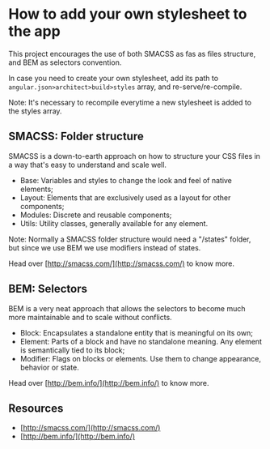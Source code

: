 # How to add your own stylesheet to the app

This project encourages the use of both SMACSS as fas as files structure, and BEM as selectors convention.

In case you need to create your own stylesheet, add its path to ```angular.json>architect>build>styles``` array, and re-serve/re-compile.

Note: It's necessary to recompile everytime a new stylesheet is added to the styles array.

## SMACSS: Folder structure

SMACSS is a down-to-earth approach on how to structure your CSS files in a way that's easy to understand and scale well.

* Base: Variables and styles to change the look and feel of native elements;
* Layout: Elements that are exclusively used as a layout for other components;
* Modules: Discrete and reusable components;
* Utils: Utility classes, generally available for any element.

Note: Normally a SMACSS folder structure would need a "/states" folder, but since we use BEM we use modifiers instead of states.

Head over [http://smacss.com/](http://smacss.com/) to know more.

## BEM: Selectors

BEM is a very neat approach that allows the selectors to become much more maintainable and to scale without conflicts.

* Block: Encapsulates a standalone entity that is meaningful on its own;
* Element: Parts of a block and have no standalone meaning. Any element is semantically tied to its block;
* Modifier: Flags on blocks or elements. Use them to change appearance, behavior or state.

Head over [http://bem.info/](http://bem.info/) to know more.

## Resources

* [http://smacss.com/](http://smacss.com/)
* [http://bem.info/](http://bem.info/)